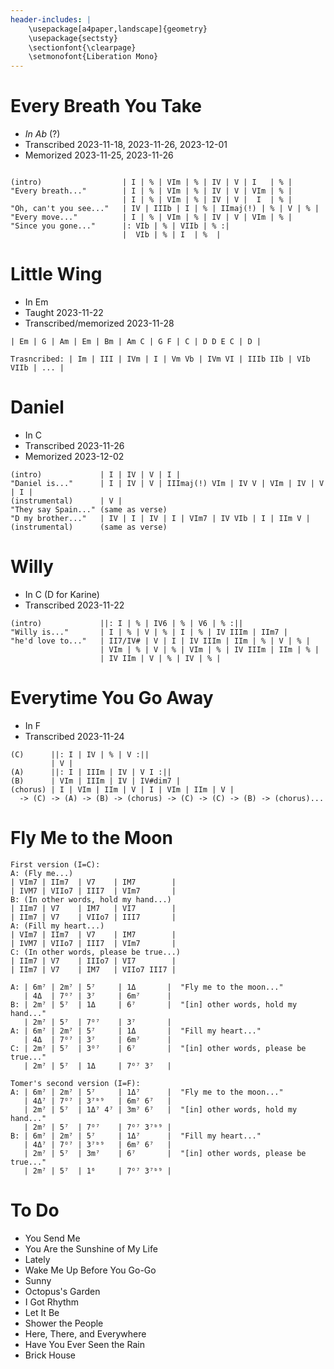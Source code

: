 ```yaml
---
header-includes: |
    \usepackage[a4paper,landscape]{geometry}
    \usepackage{sectsty}
    \sectionfont{\clearpage}
    \setmonofont{Liberation Mono}
---
```


# Every Breath You Take

- _In Ab_ (?)
- Transcribed 2023-11-18, 2023-11-26, 2023-12-01
- Memorized 2023-11-25, 2023-11-26

```

(intro)                  | I | % | VIm | % | IV | V | I   | % |
"Every breath..."        | I | % | VIm | % | IV | V | VIm | % |
                         | I | % | VIm | % | IV | V |  I  | % |
"Oh, can't you see..."   | IV | IIIb | I | % | IImaj(!) | % | V | % |
"Every move..."          | I | % | VIm | % | IV | V | VIm | % |
"Since you gone..."      |: VIb | % | VIIb | % :|
                         |  VIb | % | I  | %  |
```


# Little Wing
- In Em
- Taught 2023-11-22
- Transcribed/memorized 2023-11-28

```
| Em | G | Am | Em | Bm | Am C | G F | C | D D E C | D |

Trasncribed: | Im | III | IVm | I | Vm Vb | IVm VI | IIIb IIb | VIb VIIb | ... |
```


# Daniel

- In C
- Transcribed 2023-11-26
- Memorized 2023-12-02

```
(intro)             | I | IV | V | I |
"Daniel is..."      | I | IV | V | IIImaj(!) VIm | IV V | VIm | IV | V | I |
(instrumental)      | V |
"They say Spain..." (same as verse)
"D my brother..."   | IV | I | IV | I | VIm7 | IV VIb | I | IIm V |
(instrumental)      (same as verse)
```



# Willy
- In C (D for Karine)
- Transcribed 2023-11-22

```
(intro)             ||: I | % | IV6 | % | V6 | % :||
"Willy is..."       | I | % | V | % | I | % | IV IIIm | IIm7 |
"he'd love to..."   | II7/IV# | V | I | IV IIIm | IIm | % | V | % |
                    | VIm | % | V | % | VIm | % | IV IIIm | IIm | % |
                    | IV IIm | V | % | IV | % |
```


# Everytime You Go Away
- In F
- Transcribed 2023-11-24

```
(C)      ||: I | IV | % | V :||
         | V |
(A)      ||: I | IIIm | IV | V I :||
(B)      | VIm | IIIm | IV | IV#dim7 |
(chorus) | I | VIm | IIm | V | I | VIm | IIm | V |
  -> (C) -> (A) -> (B) -> (chorus) -> (C) -> (C) -> (B) -> (chorus)...
```


# Fly Me to the Moon
```
First version (I=C):
A: (Fly me...)
| VIm7 | IIm7  | V7    | IM7        |
| IVM7 | VIIo7 | III7  | VIm7       |
B: (In other words, hold my hand...)
| IIm7 | V7    | IM7   | VI7        |
| IIm7 | V7    | VIIo7 | III7       |
A: (Fill my heart...)
| VIm7 | IIm7  | V7    | IM7        |
| IVM7 | VIIo7 | III7  | VIm7       |
C: (In other words, please be true...)
| IIm7 | V7    | IIIo7 | VI7        |
| IIm7 | V7    | IM7   | VIIo7 III7 |

A: | 6m⁷ | 2m⁷ | 5⁷     | 1Δ       |  "Fly me to the moon..."
   | 4Δ  | 7ᴼ⁷ | 3⁷     | 6m⁷      |
B: | 2m⁷ | 5⁷  | 1Δ     | 6⁷       |  "[in] other words, hold my hand..."
   | 2m⁷ | 5⁷  | 7ᴼ⁷    | 3⁷       |
A: | 6m⁷ | 2m⁷ | 5⁷     | 1Δ       |  "Fill my heart..."
   | 4Δ  | 7ᴼ⁷ | 3⁷     | 6m⁷      |
C: | 2m⁷ | 5⁷  | 3ᴼ⁷    | 6⁷       |  "[in] other words, please be true..."
   | 2m⁷ | 5⁷  | 1Δ     | 7ᴼ⁷ 3⁷   |

Tomer's second version (I=F):
A: | 6m⁷ | 2m⁷ | 5⁷     | 1Δ⁷      |  "Fly me to the moon..."
   | 4Δ⁷ | 7ᴼ⁷ | 3⁷ᵇ⁹   | 6m⁷ 6⁷   |
   | 2m⁷ | 5⁷  | 1Δ⁷ 4⁷ | 3m⁷ 6⁷   |  "[in] other words, hold my hand..."
   | 2m⁷ | 5⁷  | 7ᴼ⁷    | 7ᴼ⁷ 3⁷ᵇ⁹ |
B: | 6m⁷ | 2m⁷ | 5⁷     | 1Δ⁷      |  "Fill my heart..."
   | 4Δ⁷ | 7ᴼ⁷ | 3⁷ᵇ⁹   | 6m⁷ 6⁷   |
   | 2m⁷ | 5⁷  | 3m⁷    | 6⁷       |  "[in] other words, please be true..."
   | 2m⁷ | 5⁷  | 1⁶     | 7ᴼ⁷ 3⁷ᵇ⁹ |
```


# To Do
- You Send Me
- You Are the Sunshine of My Life
- Lately
- Wake Me Up Before You Go-Go
- Sunny
- Octopus's Garden
- I Got Rhythm
- Let It Be
- Shower the People
- Here, There, and Everywhere
- Have You Ever Seen the Rain
- Brick House
